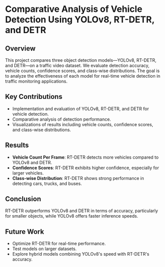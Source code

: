 # Comparative Analysis of Vehicle Detection Using YOLOv8, RT-DETR, and DETR

## Overview
This project compares three object detection models—YOLOv8, RT-DETR, and DETR—on a traffic video dataset. We evaluate detection accuracy, vehicle counts, confidence scores, and class-wise distributions. The goal is to analyze the effectiveness of each model for real-time vehicle detection in traffic monitoring applications.

## Key Contributions
- Implementation and evaluation of YOLOv8, RT-DETR, and DETR for vehicle detection.
- Comparative analysis of detection performance.
- Visualizations of results including vehicle counts, confidence scores, and class-wise distributions.

## Results
- **Vehicle Count Per Frame**: RT-DETR detects more vehicles compared to YOLOv8 and DETR.
- **Confidence Scores**: RT-DETR exhibits higher confidence, especially for larger vehicles.
- **Class-wise Distribution**: RT-DETR shows strong performance in detecting cars, trucks, and buses.

## Conclusion
RT-DETR outperforms YOLOv8 and DETR in terms of accuracy, particularly for smaller objects, while YOLOv8 offers faster inference speeds.

## Future Work
- Optimize RT-DETR for real-time performance.
- Test models on larger datasets.
- Explore hybrid models combining YOLOv8's speed with RT-DETR's accuracy.
